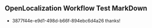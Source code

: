 ## OpenLocalization Workflow Test MarkDown
* 3877f44e-e9d1-498d-b66f-894ebc6d4a26 
thanks!<!--HONumber=Mar16_HO2-->

